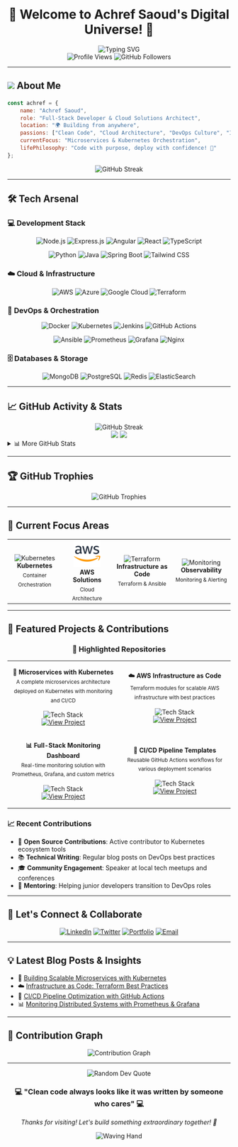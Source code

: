# <div align="center">👋 Welcome to Achref Saoud's Digital Universe! 🌌</div>

<div align="center">
  <img src="https://readme-typing-svg.herokuapp.com?font=Fira+Code&size=22&duration=3000&pause=1000&color=00D9FF&center=true&vCenter=true&width=600&lines=Full-Stack+Developer+%7C+Cloud+Architect;DevOps+Engineer+%7C+Innovation+Enthusiast;Building+Scalable+Solutions+%F0%9F%9A%80;Passionate+About+Modern+Technologies" alt="Typing SVG" />
</div>

<div align="center">
  <img src="https://komarev.com/ghpvc/?username=AchrefSaoud&label=Profile%20Views&color=0e75b6&style=flat" alt="Profile Views" />
  <img src="https://img.shields.io/github/followers/AchrefSaoud?label=Followers&style=social" alt="GitHub Followers" />
</div>

---

## <img src="https://media.giphy.com/media/WUlplcMpOCEmTGBtBW/giphy.gif" width="30"> About Me

```javascript
const achref = {
    name: "Achref Saoud",
    role: "Full-Stack Developer & Cloud Solutions Architect",
    location: "🌍 Building from anywhere",
    passions: ["Clean Code", "Cloud Architecture", "DevOps Culture", "Innovation"],
    currentFocus: "Microservices & Kubernetes Orchestration",
    lifePhilosophy: "Code with purpose, deploy with confidence! 🚀"
};
```

<div align="center">
  <img src="https://github-readme-streak-stats.herokuapp.com/?user=AchrefSaoud&theme=tokyonight&hide_border=true" alt="GitHub Streak" />
</div>

---

## 🛠️ Tech Arsenal

### 💻 **Development Stack**
<div align="center">

![Node.js](https://img.shields.io/badge/Node.js-339933?style=for-the-badge&logo=node.js&logoColor=white)
![Express.js](https://img.shields.io/badge/Express.js-000000?style=for-the-badge&logo=express&logoColor=white)
![Angular](https://img.shields.io/badge/Angular-DD0031?style=for-the-badge&logo=angular&logoColor=white)
![React](https://img.shields.io/badge/React-20232A?style=for-the-badge&logo=react&logoColor=61DAFB)
![TypeScript](https://img.shields.io/badge/TypeScript-007ACC?style=for-the-badge&logo=typescript&logoColor=white)

![Python](https://img.shields.io/badge/Python-3776AB?style=for-the-badge&logo=python&logoColor=white)
![Java](https://img.shields.io/badge/Java-ED8B00?style=for-the-badge&logo=openjdk&logoColor=white)
![Spring Boot](https://img.shields.io/badge/Spring_Boot-6DB33F?style=for-the-badge&logo=spring-boot&logoColor=white)
![Tailwind CSS](https://img.shields.io/badge/Tailwind_CSS-38B2AC?style=for-the-badge&logo=tailwind-css&logoColor=white)

</div>

### ☁️ **Cloud & Infrastructure**
<div align="center">

![AWS](https://img.shields.io/badge/Amazon_AWS-232F3E?style=for-the-badge&logo=amazon-aws&logoColor=white)
![Azure](https://img.shields.io/badge/Microsoft_Azure-0078D4?style=for-the-badge&logo=microsoftazure&logoColor=white)
![Google Cloud](https://img.shields.io/badge/Google_Cloud-4285F4?style=for-the-badge&logo=googlecloud&logoColor=white)
![Terraform](https://img.shields.io/badge/Terraform-623CE4?style=for-the-badge&logo=terraform&logoColor=white)

</div>

### 🔧 **DevOps & Orchestration**
<div align="center">

![Docker](https://img.shields.io/badge/Docker-2CA5E0?style=for-the-badge&logo=docker&logoColor=white)
![Kubernetes](https://img.shields.io/badge/Kubernetes-326ce5?style=for-the-badge&logo=kubernetes&logoColor=white)
![Jenkins](https://img.shields.io/badge/Jenkins-D24939?style=for-the-badge&logo=jenkins&logoColor=white)
![GitHub Actions](https://img.shields.io/badge/GitHub_Actions-2088FF?style=for-the-badge&logo=github-actions&logoColor=white)

![Ansible](https://img.shields.io/badge/Ansible-EE0000?style=for-the-badge&logo=ansible&logoColor=white)
![Prometheus](https://img.shields.io/badge/Prometheus-E6522C?style=for-the-badge&logo=prometheus&logoColor=white)
![Grafana](https://img.shields.io/badge/Grafana-F46800?style=for-the-badge&logo=grafana&logoColor=white)
![Nginx](https://img.shields.io/badge/Nginx-009639?style=for-the-badge&logo=nginx&logoColor=white)

</div>

### 🗄️ **Databases & Storage**
<div align="center">

![MongoDB](https://img.shields.io/badge/MongoDB-4EA94B?style=for-the-badge&logo=mongodb&logoColor=white)
![PostgreSQL](https://img.shields.io/badge/PostgreSQL-316192?style=for-the-badge&logo=postgresql&logoColor=white)
![Redis](https://img.shields.io/badge/Redis-DC382D?style=for-the-badge&logo=redis&logoColor=white)
![ElasticSearch](https://img.shields.io/badge/Elasticsearch-005571?style=for-the-badge&logo=elasticsearch&logoColor=white)

</div>

---

## 📈 GitHub Activity & Stats

<div align="center">
  <img src="https://github-readme-streak-stats.herokuapp.com/?user=AchrefSaoud&theme=tokyonight&hide_border=true&cache_seconds=86400" alt="GitHub Streak" />
</div>

<div align="center">
  <img height="180em" src="https://github-readme-stats.vercel.app/api?username=AchrefSaoud&show_icons=true&theme=tokyonight&include_all_commits=true&count_private=true&hide_border=true&cache_seconds=86400"/>
  <img height="180em" src="https://github-readme-stats.vercel.app/api/top-langs/?username=AchrefSaoud&layout=compact&langs_count=8&theme=tokyonight&hide_border=true&cache_seconds=86400"/>
</div>

<!-- Alternative stats if main ones don't load -->
<details>
<summary>📊 More GitHub Stats</summary>
<br>

![GitHub Stats](https://github-readme-stats-sigma-five.vercel.app/api?username=AchrefSaoud&show_icons=true&theme=tokyonight&include_all_commits=true&count_private=true&hide_border=true)

![Languages](https://github-readme-stats-sigma-five.vercel.app/api/top-langs/?username=AchrefSaoud&layout=compact&theme=tokyonight&hide_border=true)

</details>

---

## 🏆 GitHub Trophies
<div align="center">
  <img src="https://github-profile-trophy.vercel.app/?username=AchrefSaoud&theme=tokyonight&no-frame=true&margin-w=15&margin-h=15&column=6" alt="GitHub Trophies" />
</div>

---

## 🎯 Current Focus Areas

<table align="center">
<tr>
<td align="center" width="200">
<img src="https://cdn.jsdelivr.net/gh/devicons/devicon/icons/kubernetes/kubernetes-plain.svg" width="60" height="60" alt="Kubernetes"/>
<br><strong>Kubernetes</strong>
<br><sub>Container Orchestration</sub>
</td>
<td align="center" width="200">
<img src="https://raw.githubusercontent.com/devicons/devicon/master/icons/amazonwebservices/amazonwebservices-original-wordmark.svg" width="60" height="60" alt="AWS"/>
<br><strong>AWS Solutions</strong>
<br><sub>Cloud Architecture</sub>
</td>
<td align="center" width="200">
<img src="https://www.vectorlogo.zone/logos/terraformio/terraformio-icon.svg" width="60" height="60" alt="Terraform"/>
<br><strong>Infrastructure as Code</strong>
<br><sub>Terraform & Ansible</sub>
</td>
<td align="center" width="200">
<img src="https://www.vectorlogo.zone/logos/grafana/grafana-icon.svg" width="60" height="60" alt="Monitoring"/>
<br><strong>Observability</strong>
<br><sub>Monitoring & Alerting</sub>
</td>
</tr>
</table>

---

## 🌟 Featured Projects & Contributions

<div align="center">

### 🚀 Highlighted Repositories

<table>
<tr>
<td align="center" width="50%">

**🐳 Microservices with Kubernetes**
<br>
<sub>A complete microservices architecture deployed on Kubernetes with monitoring and CI/CD</sub>
<br><br>
<img src="https://img.shields.io/badge/Tech-Node.js%20%7C%20K8s%20%7C%20Docker-blue?style=flat-square" alt="Tech Stack" />
<br>
<a href="https://github.com/AchrefSaoud"><img src="https://img.shields.io/badge/View%20Project-181717?style=for-the-badge&logo=github&logoColor=white" alt="View Project"/></a>

</td>
<td align="center" width="50%">

**☁️ AWS Infrastructure as Code**
<br>
<sub>Terraform modules for scalable AWS infrastructure with best practices</sub>
<br><br>
<img src="https://img.shields.io/badge/Tech-Terraform%20%7C%20AWS%20%7C%20Ansible-orange?style=flat-square" alt="Tech Stack" />
<br>
<a href="https://github.com/AchrefSaoud"><img src="https://img.shields.io/badge/View%20Project-181717?style=for-the-badge&logo=github&logoColor=white" alt="View Project"/></a>

</td>
</tr>
<tr>
<td align="center" width="50%">

**📊 Full-Stack Monitoring Dashboard**
<br>
<sub>Real-time monitoring solution with Prometheus, Grafana, and custom metrics</sub>
<br><br>
<img src="https://img.shields.io/badge/Tech-React%20%7C%20Prometheus%20%7C%20Grafana-green?style=flat-square" alt="Tech Stack" />
<br>
<a href="https://github.com/AchrefSaoud"><img src="https://img.shields.io/badge/View%20Project-181717?style=for-the-badge&logo=github&logoColor=white" alt="View Project"/></a>

</td>
<td align="center" width="50%">

**🔄 CI/CD Pipeline Templates**
<br>
<sub>Reusable GitHub Actions workflows for various deployment scenarios</sub>
<br><br>
<img src="https://img.shields.io/badge/Tech-GitHub%20Actions%20%7C%20Docker%20%7C%20K8s-purple?style=flat-square" alt="Tech Stack" />
<br>
<a href="https://github.com/AchrefSaoud"><img src="https://img.shields.io/badge/View%20Project-181717?style=for-the-badge&logo=github&logoColor=white" alt="View Project"/></a>

</td>
</tr>
</table>

</div>

### 📈 Recent Contributions
- 🔧 **Open Source Contributions**: Active contributor to Kubernetes ecosystem tools
- 📚 **Technical Writing**: Regular blog posts on DevOps best practices
- 🎓 **Community Engagement**: Speaker at local tech meetups and conferences
- 🤝 **Mentoring**: Helping junior developers transition to DevOps roles

---

## 🤝 Let's Connect & Collaborate

<div align="center">

[![LinkedIn](https://img.shields.io/badge/LinkedIn-0077B5?style=for-the-badge&logo=linkedin&logoColor=white)](https://linkedin.com/in/AchrefSaoud)
[![Twitter](https://img.shields.io/badge/Twitter-1DA1F2?style=for-the-badge&logo=twitter&logoColor=white)](https://twitter.com/AchrefSaoud)
[![Portfolio](https://img.shields.io/badge/Portfolio-FF5722?style=for-the-badge&logo=web&logoColor=white)](https://achrefsaoud.dev)
[![Email](https://img.shields.io/badge/Email-D14836?style=for-the-badge&logo=gmail&logoColor=white)](mailto:achref.saoud@example.com)

</div>

---

## 💡 Latest Blog Posts & Insights
<!-- BLOG-POST-LIST:START -->
- 🚀 [Building Scalable Microservices with Kubernetes](https://achrefsaoud.dev/blog/kubernetes-microservices)
- ☁️ [Infrastructure as Code: Terraform Best Practices](https://achrefsaoud.dev/blog/terraform-best-practices)
- 🔧 [CI/CD Pipeline Optimization with GitHub Actions](https://achrefsaoud.dev/blog/github-actions-optimization)
- 📊 [Monitoring Distributed Systems with Prometheus & Grafana](https://achrefsaoud.dev/blog/monitoring-distributed-systems)
<!-- BLOG-POST-LIST:END -->

---

## 🎨 Contribution Graph
<div align="center">
  <img src="https://github-readme-activity-graph.vercel.app/graph?username=AchrefSaoud&theme=tokyo-night&hide_border=true&area=true" alt="Contribution Graph" />
</div>

---

<div align="center">
  <img src="https://quotes-github-readme.vercel.app/api?type=horizontal&theme=tokyonight" alt="Random Dev Quote" />
</div>

<div align="center">
  <h3>💻 "Clean code always looks like it was written by someone who cares" 💻</h3>
  <p><em>Thanks for visiting! Let's build something extraordinary together! 🚀</em></p>
  
  <img src="https://media.giphy.com/media/LnQjpWaON8nhr21vNW/giphy.gif" width="60" alt="Waving Hand" />
</div>
